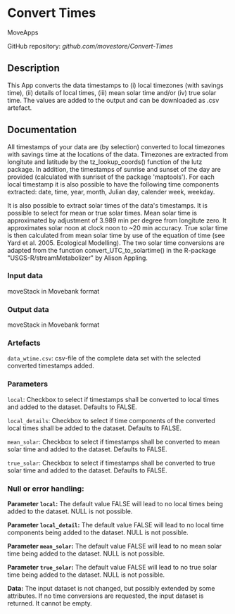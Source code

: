 # Convert Times

MoveApps

GitHub repository: *github.com/movestore/Convert-Times*

## Description
This App converts the data timestamps to (i) local timezones (with savings time), (ii) details of local times, (iii) mean solar time and/or (iv) true solar time. The values are added to the output and can be downloaded as .csv artefact. 

## Documentation
All timestamps of your data are (by selection) converted to local timezones with savings time at the locations of the data. Timezones are extracted from longitute and latitude by the tz_lookup_coords() function of the lutz package. In addition, the timestamps of sunrise and sunset of the day are provided (calculated with sunriset of the package 'maptools'). For each local timestamp it is also possible to have the following time components extracted: date, time, year, month, Julian day, calender week, weekday.

It is also possible to extract solar times of the data's timestamps. It is possible to select for mean or true solar times. Mean solar time is approximated by adjustment of 3.989 min per degree from longitute zero. It approximates solar noon at clock noon to ~20 min accuracy. True solar time is then calculated from mean solar time by use of the equation of time (see Yard et al. 2005. Ecological Modelling). The two solar time conversions are adapted from the function convert_UTC_to_solartime() in the R-package "USGS-R/streamMetabolizer" by Alison Appling.

### Input data
moveStack in Movebank format

### Output data
moveStack in Movebank format

### Artefacts
`data_wtime.csv`: csv-file of the complete data set with the selected converted timestamps added.

### Parameters 
`local`: Checkbox to select if timestamps shall be converted to local times and added to the dataset. Defaults to FALSE.

`local_details`: Checkbox to select if time components of the converted local times shall be added to the dataset. Defaults to FALSE.

`mean_solar`: Checkbox to select if timestamps shall be converted to mean solar time and added to the dataset. Defaults to FALSE.

`true_solar`: Checkbox to select if timestamps shall be converted to true solar time and added to the dataset. Defaults to FALSE.

### Null or error handling:
**Parameter `local`:** The default value FALSE will lead to no local times being added to the dataset. NULL is not possible.

**Parameter `local_detail`:** The default value FALSE will lead to no local time components being added to the dataset. NULL is not possible.

**Parameter `mean_solar`:** The default value FALSE will lead to no mean solar time being added to the dataset. NULL is not possible.

**Parameter `true_solar`:** The default value FALSE will lead to no true solar time being added to the dataset. NULL is not possible.

**Data:** The input dataset is not changed, but possibly extended by some attributes. If no time conversions are requested, the input dataset is returned. It cannot be empty.
